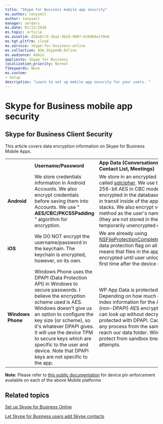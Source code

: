 ```yaml
---
title: "Skype for Business mobile app security"
ms.author: tonysmit
author: tonysmit
manager: serdars
ms.date: 01/22/2018
ms.topic: article
ms.assetid: d2be8c74-3ba2-4b2d-9807-634904e1f0e8
ms.tgt.pltfrm: cloud
ms.service: skype-for-business-online
ms.collection: Adm_Skype4B_Online
ms.audience: Admin
appliesto: Skype for Business
localization_priority: Normal
f1keywords: None
ms.custom:
- Setup
description: "Learn to set up mobile app security for your users. "
---
```


# Skype for Business mobile app security

## Skype for Business Client Security

This article covers data encryption information on Skype for Business Mobile Apps.
  
|||||
|:-----|:-----|:-----|:-----|
||**Username/Password** <br/> |**App Data (Conversations,<br/> Contact List, Meetings)** <br/> |**Diagnostic logs** <br/> |
|**Android** <br/> |We store credentials information in Android Accounts. We also encrypt credentials before saving them into Accounts. We use " **AES/CBC/PKCS5Padding** " algorithm for encryption. <br/> |We store in an encrypted SQL database using a library called [sqlcipher](https://www.zetetic.net/sqlcipher/design/). We use their default algorithm of 256-bit AES in CBC mode. The data at rest is always encrypted in the database file and is only unencrypted in transit inside of the app's volatile memory and call stacks. We also encrypt voicemail files using the same method as the user's name and password encryption (they are not stored in the DB). Voicemails are temporarily unencrypted on disk to allow playback.  <br/> |This information is not encrypted.  <br/> |
|**iOS** <br/> |We DO NOT encrypt the username/password in the keychain. The keychain is encrypted, however, on its own.  <br/> |We are already using [NSFileProtectionCompleteUntilFirstUserAuthentication](https://developer.apple.com/reference/foundation/fileprotectiontype/1616633-completeuntilfirstuserauthentica) data protection flag on all files in the app storage. This means that files in the app storage would be encrypted until user unlocks the device for the very first time after the device reboot. <br/> |This information is not encrypted.  <br/> |
|**Windows Phone** <br/> |Windows Phone uses the DPAPI (Data Protection API) in Windows to secure passwords. I believe the encryption scheme used is AES. Windows doesn't give us an option to configure the key size (or scheme), so it's whatever DPAPI gives. It will use the device TPM to secure keys which are specific to the user and device. Note that DPAPI keys are not specific to the app.  <br/> |WP App Data is protected with [DPAP](https://msdn.microsoft.com/en-us/library/windows/apps/hh487164%28v=vs.105%29.aspx)I, like the creds. Depending on how much detail we want, some of the index information for the App Data is protected by (non-DPAPI) AES encryption to avoid salting, so we can look up without decrypting, and that key is in turn protected with DPAPI. Cached data can be read by any process from the same phone, assuming it can reach our data folder. Windows encryption does not protect from sandbox breach, only external access attempts.  <br/> |This information is not encrypted.  <br/> |
   
**Note:** Please refer to [this public documentation](https://docs.microsoft.com/en-us/InTune/deploy-use/introduction-to-device-compliance-policies-in-microsoft-intune) for device pin enforcement available on each of the above Mobile platforms
  
## Related topics
[Set up Skype for Business Online](set-up-skype-for-business-online.md)

[Let Skype for Business users add Skype contacts](let-skype-for-business-users-add-skype-contacts.md)
